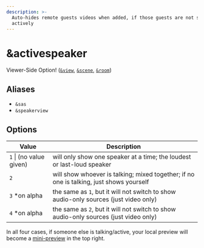```yaml
---
description: >-
  Auto-hides remote guests videos when added, if those guests are not speaking
  actively
---
```


# \&activespeaker

Viewer-Side Option! ([`&view`](view.md), [`&scene`](scene.md), [`&room`](../../general-settings/room.md))

## Aliases

* `&sas`
* `&speakerview`

## Options

| Value                   | Description                                                                             |
| ----------------------- | --------------------------------------------------------------------------------------- |
| `1` \| (no value given) | will only show one speaker at a time; the loudest or last-loud speaker                  |
| `2`                     | will show whoever is talking; mixed together; if no one is talking, just shows yourself |
| `3` \*on alpha          | the same as `1`, but it will not switch to show audio-only sources (just video only)    |
| `4` \*on alpha          | the same as `2`, but it will not switch to show audio-only sources (just video only)    |

In all four cases, if someone else is talking/active, your local preview will become a [mini-preview](../../source-settings/and-minipreview.md) in the top right.
